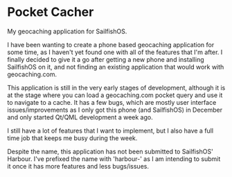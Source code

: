 Pocket Cacher
=============

My geocaching application for SailfishOS.

I have been wanting to create a phone based geocaching application for some time, as I haven't yet found one with all of the features that I'm after.
I finally decided to give it a go after getting a new phone and installing SailfishOS on it, and not finding an existing application that would work with geocaching.com.

This application is still in the very early stages of development, although it is at the stage where you can load a geocaching.com pocket query and use it to navigate to a cache.
It has a few bugs, which are mostly user interface issues/improvements as I only got this phone (and SailfishOS) in December and only started Qt/QML development a week ago.

I still have a lot of features that I want to implement, but I also have a full time job that keeps me busy during the week.

Despite the name, this application has not been submitted to SailfishOS' Harbour. I've prefixed the name with 'harbour-' as I am intending to submit it once it has more features and less bugs/issues.
